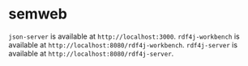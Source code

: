 # semweb

`json-server` is available at `http://localhost:3000`.
`rdf4j-workbench` is available at `http://localhost:8080/rdf4j-workbench`.
`rdf4j-server` is available at `http://localhost:8080/rdf4j-server`.

